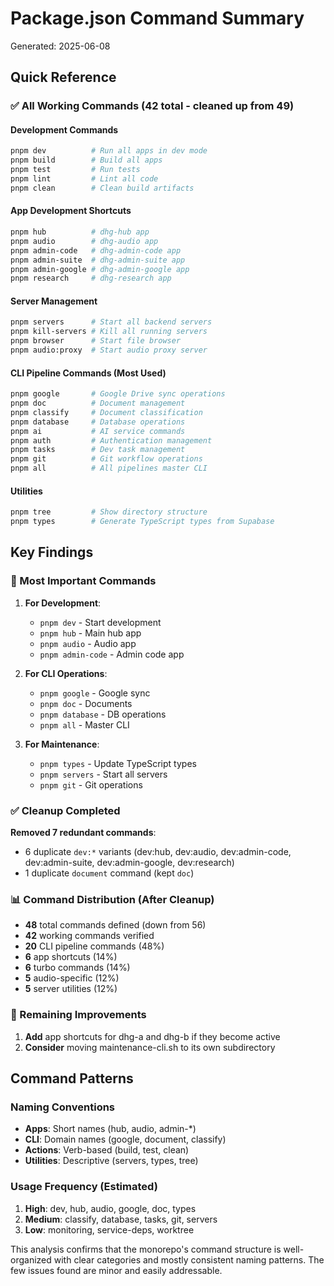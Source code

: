 # Package.json Command Summary

Generated: 2025-06-08

## Quick Reference

### ✅ All Working Commands (42 total - cleaned up from 49)

#### Development Commands
```bash
pnpm dev          # Run all apps in dev mode
pnpm build        # Build all apps
pnpm test         # Run tests
pnpm lint         # Lint all code
pnpm clean        # Clean build artifacts
```

#### App Development Shortcuts
```bash
pnpm hub          # dhg-hub app
pnpm audio        # dhg-audio app
pnpm admin-code   # dhg-admin-code app
pnpm admin-suite  # dhg-admin-suite app
pnpm admin-google # dhg-admin-google app
pnpm research     # dhg-research app
```

#### Server Management
```bash
pnpm servers      # Start all backend servers
pnpm kill-servers # Kill all running servers
pnpm browser      # Start file browser
pnpm audio:proxy  # Start audio proxy server
```

#### CLI Pipeline Commands (Most Used)
```bash
pnpm google       # Google Drive sync operations
pnpm doc          # Document management
pnpm classify     # Document classification
pnpm database     # Database operations
pnpm ai           # AI service commands
pnpm auth         # Authentication management
pnpm tasks        # Dev task management
pnpm git          # Git workflow operations
pnpm all          # All pipelines master CLI
```

#### Utilities
```bash
pnpm tree         # Show directory structure
pnpm types        # Generate TypeScript types from Supabase
```

## Key Findings

### 🎯 Most Important Commands

1. **For Development**:
   - `pnpm dev` - Start development
   - `pnpm hub` - Main hub app
   - `pnpm audio` - Audio app
   - `pnpm admin-code` - Admin code app

2. **For CLI Operations**:
   - `pnpm google` - Google sync
   - `pnpm doc` - Documents
   - `pnpm database` - DB operations
   - `pnpm all` - Master CLI

3. **For Maintenance**:
   - `pnpm types` - Update TypeScript types
   - `pnpm servers` - Start all servers
   - `pnpm git` - Git operations

### ✅ Cleanup Completed

**Removed 7 redundant commands**:
- 6 duplicate `dev:*` variants (dev:hub, dev:audio, dev:admin-code, dev:admin-suite, dev:admin-google, dev:research)
- 1 duplicate `document` command (kept `doc`)

### 📊 Command Distribution (After Cleanup)

- **48** total commands defined (down from 56)
- **42** working commands verified
- **20** CLI pipeline commands (48%)
- **6** app shortcuts (14%)
- **6** turbo commands (14%)
- **5** audio-specific (12%)
- **5** server utilities (12%)

### 🔧 Remaining Improvements

1. **Add** app shortcuts for dhg-a and dhg-b if they become active
2. **Consider** moving maintenance-cli.sh to its own subdirectory

## Command Patterns

### Naming Conventions
- **Apps**: Short names (hub, audio, admin-*)
- **CLI**: Domain names (google, document, classify)
- **Actions**: Verb-based (build, test, clean)
- **Utilities**: Descriptive (servers, types, tree)

### Usage Frequency (Estimated)
1. **High**: dev, hub, audio, google, doc, types
2. **Medium**: classify, database, tasks, git, servers
3. **Low**: monitoring, service-deps, worktree

This analysis confirms that the monorepo's command structure is well-organized with clear categories and mostly consistent naming patterns. The few issues found are minor and easily addressable.